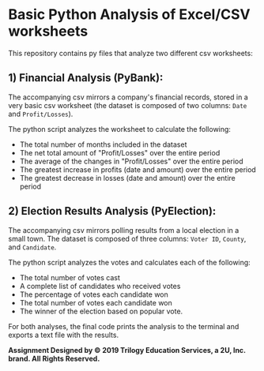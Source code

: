# Basic Python Analysis of Excel/CSV worksheets

This repository contains py files that analyze two different csv worksheets:


## 1) Financial Analysis (PyBank):
The accompanying csv mirrors a company's financial records, stored in a very basic csv worksheet (the dataset is composed of two columns: `Date` and `Profit/Losses`).

The python script analyzes the worksheet to calculate the following:
  * The total number of months included in the dataset
  * The net total amount of "Profit/Losses" over the entire period
  * The average of the changes in "Profit/Losses" over the entire period
  * The greatest increase in profits (date and amount) over the entire period
  * The greatest decrease in losses (date and amount) over the entire period


## 2) Election Results Analysis (PyElection):
The accompanying csv mirrors polling results from a local election in a small town. The dataset is composed of three columns: `Voter ID`, `County`, and `Candidate`. 

The python script analyzes the votes and calculates each of the following:
  * The total number of votes cast
  * A complete list of candidates who received votes
  * The percentage of votes each candidate won
  * The total number of votes each candidate won
  * The winner of the election based on popular vote.

  For both analyses, the final code prints the analysis to the terminal and exports a text file with the results.
  
  
  
**Assignment Designed by © 2019 Trilogy Education Services, a 2U, Inc. brand. All Rights Reserved.**
